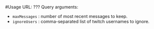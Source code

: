 #Usage
URL: ???
Query arguments:
* `maxMessages` : number of most recent messages to keep.
* `ignoreUsers` : comma-separated list of twitch usernames to ignore.
